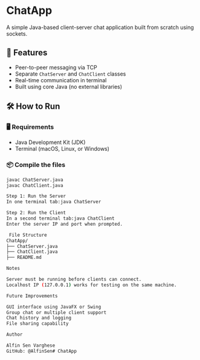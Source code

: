 # ChatApp

A simple Java-based client-server chat application built from scratch using sockets.

## 🚀 Features

- Peer-to-peer messaging via TCP
- Separate `ChatServer` and `ChatClient` classes
- Real-time communication in terminal
- Built using core Java (no external libraries)

## 🛠 How to Run

### 🖥 Requirements
- Java Development Kit (JDK)
- Terminal (macOS, Linux, or Windows)

### 📦 Compile the files
```bash
javac ChatServer.java
javac ChatClient.java

Step 1: Run the Server
In one terminal tab:java ChatServer

Step 2: Run the Client
In a second terminal tab:java ChatClient
Enter the server IP and port when prompted.

 File Structure
ChatApp/
├── ChatServer.java
├── ChatClient.java
├── README.md

Notes

Server must be running before clients can connect.
Localhost IP (127.0.0.1) works for testing on the same machine.

Future Improvements

GUI interface using JavaFX or Swing
Group chat or multiple client support
Chat history and logging
File sharing capability

Author

Alfin Sen Varghese
GitHub: @AlfinSen# ChatApp
